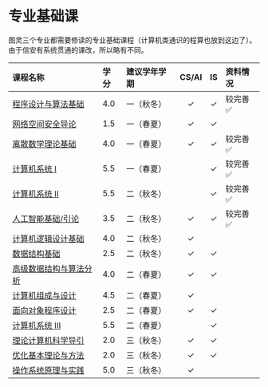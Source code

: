# 专业基础课

图灵三个专业都需要修读的专业基础课程（计算机类通识的程算也放到这边了）。由于信安有系统贯通的课改，所以略有不同。

<style>
.md-typeset table:not([class]) th {
    min-width: 1em;
}
</style>

<div style="text-align: center" markdown="1">

|课程名称|学分|建议学年学期|CS/AI|IS|资料情况|
|:--|:--|:--|:--:|:--:|:--|
|[程序设计与算法基础](programming/)|4.0|一（秋冬）|✓|✓|较完善✅|
|[网络空间安全导论](cyberspace_security/)|1.5|一（春夏）|✓|✓||
|[离散数学理论基础](discrete_math/)|4.0|一（春夏）|✓|✓|较完善✅|
|[计算机系统 Ⅰ](computer_system1/)|5.5|一（春夏）||✓|较完善✅|
|[计算机系统 Ⅱ](computer_system2/)|5.5|二（秋冬）||✓|较完善✅|
|[人工智能基础/引论](ai_basic/)|3.5|二（秋冬）|✓|✓|较完善✅|
|[计算机逻辑设计基础](logic_design/)|4.0|二（秋冬）|✓|||
|[数据结构基础](data_structure/)|2.5|二（秋冬）|✓|✓||
|[高级数据结构与算法分析](advanced_data_structure/)|4.0|二（春夏）|✓|✓||
|[计算机组成与设计](computer_organization/)|4.5|二（春夏）|✓|||
|[面向对象程序设计](object_oriented_programming/)|2.5|二（春夏）|✓|✓||
|[计算机系统 Ⅲ](computer_system3/)|5.5|二（春夏）||✓||
|[理论计算机科学导引](theoretical_computer/)|2.0|三（秋冬）|✓|✓||
|[优化基本理论与方法](optimization_theory/)|2.0|三（秋冬）|✓|✓||
|[操作系统原理与实践](operating_system/)|5.0|三（秋冬）|✓|||

</div>